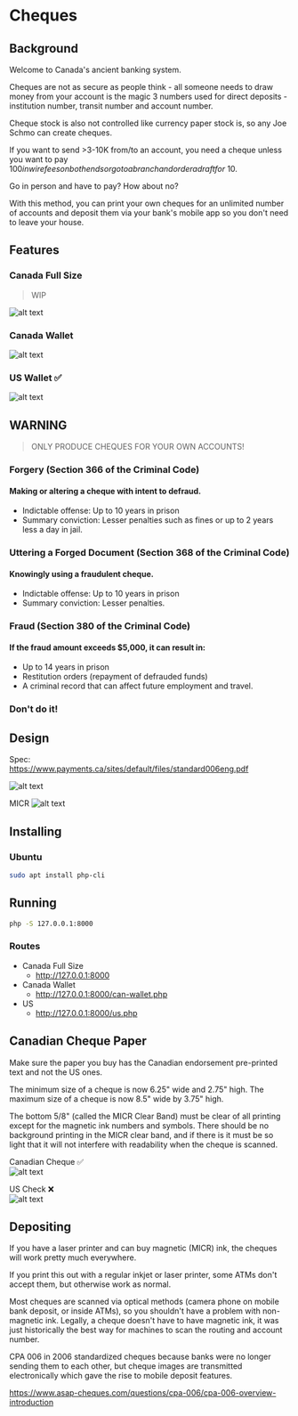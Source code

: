 # Cheques
## Background
Welcome to Canada's ancient banking system.  

Cheques are not as secure as people think - all someone needs to draw money from your account is the magic 3 numbers used for direct deposits - institution number, transit number and account number.

Cheque stock is also not controlled like currency paper stock is, so any Joe Schmo can create cheques.

If you want to send >3-10K from/to an account, you need a cheque unless you want to pay $100 in wire fees on both ends or go to a branch and order a draft for ~$10.

Go in person and have to pay? How about no?

With this method, you can print your own cheques for an unlimited number of accounts and deposit them via your bank's mobile app so you don't need to leave your house.
## Features

### Canada Full Size
> WIP

![alt text](images/can-full-size.png)

### Canada Wallet  
![alt text](images/can-wallet.png)

### US Wallet ✅  
![alt text](images/us.png)

## WARNING

> ONLY PRODUCE CHEQUES FOR YOUR OWN ACCOUNTS!

### Forgery (Section 366 of the Criminal Code)
#### Making or altering a cheque with intent to defraud.
- Indictable offense: Up to 10 years in prison
- Summary conviction: Lesser penalties such as fines or up to 2 years less a day in jail.

### Uttering a Forged Document (Section 368 of the Criminal Code)
#### Knowingly using a fraudulent cheque.  
- Indictable offense: Up to 10 years in prison
- Summary conviction: Lesser penalties.

### Fraud (Section 380 of the Criminal Code)
#### If the fraud amount exceeds $5,000, it can result in:
- Up to 14 years in prison
- Restitution orders (repayment of defrauded funds)
- A criminal record that can affect future employment and travel.

### Don't do it!

## Design

Spec:  
https://www.payments.ca/sites/default/files/standard006eng.pdf

![alt text](images/image-2.png)

MICR 
![alt text](images/image-3.png)

## Installing
### Ubuntu
```bash
sudo apt install php-cli
```

## Running
```bash
php -S 127.0.0.1:8000
```

### Routes
- Canada Full Size
    - http://127.0.0.1:8000
- Canada Wallet
    - http://127.0.0.1:8000/can-wallet.php
- US
    - http://127.0.0.1:8000/us.php


## Canadian Cheque Paper
Make sure the paper you buy has the Canadian endorsement pre-printed text and not the US ones.

The minimum size of a cheque is now 6.25" wide and 2.75" high. The maximum size of a cheque is now 8.5" wide by 3.75" high.

The bottom 5/8" (called the MICR Clear Band) must be clear of all printing except for the magnetic ink numbers and symbols. There should be no background printing in the MICR clear band, and if there is it must be so light that it will not interfere with readability when the cheque is scanned.

Canadian Cheque ✅  
![alt text](images/image-1.png)

US Check ❌  
![alt text](images/image-4.png)

## Depositing
If you have a laser printer and can buy magnetic (MICR) ink, the cheques will work pretty much everywhere.

If you print this out with a regular inkjet or laser printer, some ATMs don't accept them, but otherwise work as normal. 

Most cheques are scanned via optical methods (camera phone on mobile bank deposit, or inside ATMs), so you shouldn't have a problem with non-magnetic ink. Legally, a cheque doesn't have to have magnetic ink, it was just historically the best way for machines to scan the routing and account number.

CPA 006 in 2006 standardized cheques because banks were no longer sending them to each other, but cheque images are transmitted  electronically which gave the rise to mobile deposit features.

https://www.asap-cheques.com/questions/cpa-006/cpa-006-overview-introduction
